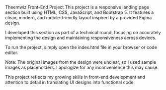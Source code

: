 Theemwiz Front-End Project
This project is a responsive landing page section built using HTML, CSS, JavaScript, and Bootstrap 5. It features a clean, modern, and mobile-friendly layout inspired by a provided Figma design.

I developed this section as part of a technical round, focusing on accurately implementing the design and maintaining responsiveness across devices.

To run the project, simply open the index.html file in your browser or code editor.

Note: The original images from the design were unclear, so I used sample images as placeholders. I apologize for any inconvenience this may cause.

This project reflects my growing skills in front-end development and attention to detail in translating UI designs into functional code.

